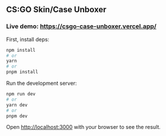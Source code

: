 
## CS:GO Skin/Case Unboxer

### Live demo: https://csgo-case-unboxer.vercel.app/

First, install deps:

```bash
npm install
# or
yarn
# or
pnpm install
```

Run the development server:

```bash
npm run dev
# or
yarn dev
# or
pnpm dev
```

Open [http://localhost:3000](http://localhost:3000) with your browser to see the result.

